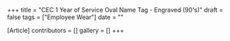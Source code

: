+++
title = "CEC 1 Year of Service Oval Name Tag - Engraved (90's)"
draft = false
tags = ["Employee Wear"]
date = ""

[Article]
contributors = []
gallery = []
+++
